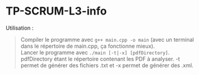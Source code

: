 # TP-SCRUM-L3-info
Utilisation :
>Compiler le programme avec ```g++ main.cpp -o main``` (avec un terminal dans le répertoire de main.cpp, ça fonctionne mieux).  
>Lancer le programme avec ```./main [-t|-x] [pdfDirectory]```. pdfDirectory étant le répertoire contenant les PDF à analyser. -t permet de générer des fichiers .txt et -x permet de générer des .xml. 
